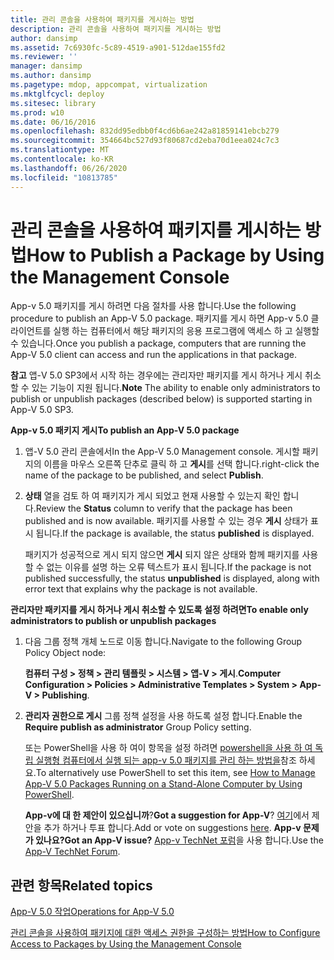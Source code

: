 ```yaml
---
title: 관리 콘솔을 사용하여 패키지를 게시하는 방법
description: 관리 콘솔을 사용하여 패키지를 게시하는 방법
author: dansimp
ms.assetid: 7c6930fc-5c89-4519-a901-512dae155fd2
ms.reviewer: ''
manager: dansimp
ms.author: dansimp
ms.pagetype: mdop, appcompat, virtualization
ms.mktglfcycl: deploy
ms.sitesec: library
ms.prod: w10
ms.date: 06/16/2016
ms.openlocfilehash: 832dd95edbb0f4cd6b6ae242a81859141ebcb279
ms.sourcegitcommit: 354664bc527d93f80687cd2eba70d1eea024c7c3
ms.translationtype: MT
ms.contentlocale: ko-KR
ms.lasthandoff: 06/26/2020
ms.locfileid: "10813785"
---
```

# <span data-ttu-id="b519f-103">관리 콘솔을 사용하여 패키지를 게시하는 방법</span><span class="sxs-lookup"><span data-stu-id="b519f-103">How to Publish a Package by Using the Management Console</span></span>


<span data-ttu-id="b519f-104">App-v 5.0 패키지를 게시 하려면 다음 절차를 사용 합니다.</span><span class="sxs-lookup"><span data-stu-id="b519f-104">Use the following procedure to publish an App-V 5.0 package.</span></span> <span data-ttu-id="b519f-105">패키지를 게시 하면 App-v 5.0 클라이언트를 실행 하는 컴퓨터에서 해당 패키지의 응용 프로그램에 액세스 하 고 실행할 수 있습니다.</span><span class="sxs-lookup"><span data-stu-id="b519f-105">Once you publish a package, computers that are running the App-V 5.0 client can access and run the applications in that package.</span></span>

<span data-ttu-id="b519f-106">**참고**  앱-V 5.0 SP3에서 시작 하는 경우에는 관리자만 패키지를 게시 하거나 게시 취소할 수 있는 기능이 지원 됩니다.</span><span class="sxs-lookup"><span data-stu-id="b519f-106">**Note** The ability to enable only administrators to publish or unpublish packages (described below) is supported starting in App-V 5.0 SP3.</span></span>

 

**<span data-ttu-id="b519f-107">App-v 5.0 패키지 게시</span><span class="sxs-lookup"><span data-stu-id="b519f-107">To publish an App-V 5.0 package</span></span>**

1.  <span data-ttu-id="b519f-108">앱-V 5.0 관리 콘솔에서</span><span class="sxs-lookup"><span data-stu-id="b519f-108">In the App-V 5.0 Management console.</span></span> <span data-ttu-id="b519f-109">게시할 패키지의 이름을 마우스 오른쪽 단추로 클릭 하 고 **게시**를 선택 합니다.</span><span class="sxs-lookup"><span data-stu-id="b519f-109">right-click the name of the package to be published, and select **Publish**.</span></span>

2.  <span data-ttu-id="b519f-110">**상태** 열을 검토 하 여 패키지가 게시 되었고 현재 사용할 수 있는지 확인 합니다.</span><span class="sxs-lookup"><span data-stu-id="b519f-110">Review the **Status** column to verify that the package has been published and is now available.</span></span> <span data-ttu-id="b519f-111">패키지를 사용할 수 있는 경우 **게시** 상태가 표시 됩니다.</span><span class="sxs-lookup"><span data-stu-id="b519f-111">If the package is available, the status **published** is displayed.</span></span>

    <span data-ttu-id="b519f-112">패키지가 성공적으로 게시 되지 않으면 **게시** 되지 않은 상태와 함께 패키지를 사용할 수 없는 이유를 설명 하는 오류 텍스트가 표시 됩니다.</span><span class="sxs-lookup"><span data-stu-id="b519f-112">If the package is not published successfully, the status **unpublished** is displayed, along with error text that explains why the package is not available.</span></span>

**<span data-ttu-id="b519f-113">관리자만 패키지를 게시 하거나 게시 취소할 수 있도록 설정 하려면</span><span class="sxs-lookup"><span data-stu-id="b519f-113">To enable only administrators to publish or unpublish packages</span></span>**

1.  <span data-ttu-id="b519f-114">다음 그룹 정책 개체 노드로 이동 합니다.</span><span class="sxs-lookup"><span data-stu-id="b519f-114">Navigate to the following Group Policy Object node:</span></span>

    <span data-ttu-id="b519f-115">**컴퓨터 구성 &gt; 정책 &gt; 관리 템플릿 &gt; 시스템 &gt; 앱-V &gt; 게시**.</span><span class="sxs-lookup"><span data-stu-id="b519f-115">**Computer Configuration &gt; Policies &gt; Administrative Templates &gt; System &gt; App-V &gt; Publishing**.</span></span>

2.  <span data-ttu-id="b519f-116">**관리자 권한으로 게시** 그룹 정책 설정을 사용 하도록 설정 합니다.</span><span class="sxs-lookup"><span data-stu-id="b519f-116">Enable the **Require publish as administrator** Group Policy setting.</span></span>

    <span data-ttu-id="b519f-117">또는 PowerShell을 사용 하 여이 항목을 설정 하려면 [powershell을 사용 하 여 독립 실행형 컴퓨터에서 실행 되는 app-v 5.0 패키지를 관리 하는 방법을](how-to-manage-app-v-50-packages-running-on-a-stand-alone-computer-by-using-powershell.md#bkmk-admins-pub-pkgs)참조 하세요.</span><span class="sxs-lookup"><span data-stu-id="b519f-117">To alternatively use PowerShell to set this item, see [How to Manage App-V 5.0 Packages Running on a Stand-Alone Computer by Using PowerShell](how-to-manage-app-v-50-packages-running-on-a-stand-alone-computer-by-using-powershell.md#bkmk-admins-pub-pkgs).</span></span>

    <span data-ttu-id="b519f-118">**App-v에 대 한 제안이 있으십니까**?</span><span class="sxs-lookup"><span data-stu-id="b519f-118">**Got a suggestion for App-V**?</span></span> <span data-ttu-id="b519f-119">[여기](http://appv.uservoice.com/forums/280448-microsoft-application-virtualization)에서 제안을 추가 하거나 투표 합니다.</span><span class="sxs-lookup"><span data-stu-id="b519f-119">Add or vote on suggestions [here](http://appv.uservoice.com/forums/280448-microsoft-application-virtualization).</span></span> **<span data-ttu-id="b519f-120">App-v 문제가 있나요?</span><span class="sxs-lookup"><span data-stu-id="b519f-120">Got an App-V issue?</span></span>** <span data-ttu-id="b519f-121">[App-v TechNet 포럼](https://social.technet.microsoft.com/Forums/home?forum=mdopappv)을 사용 합니다.</span><span class="sxs-lookup"><span data-stu-id="b519f-121">Use the [App-V TechNet Forum](https://social.technet.microsoft.com/Forums/home?forum=mdopappv).</span></span>

## <span data-ttu-id="b519f-122">관련 항목</span><span class="sxs-lookup"><span data-stu-id="b519f-122">Related topics</span></span>


[<span data-ttu-id="b519f-123">App-V 5.0 작업</span><span class="sxs-lookup"><span data-stu-id="b519f-123">Operations for App-V 5.0</span></span>](operations-for-app-v-50.md)

[<span data-ttu-id="b519f-124">관리 콘솔을 사용하여 패키지에 대한 액세스 권한을 구성하는 방법</span><span class="sxs-lookup"><span data-stu-id="b519f-124">How to Configure Access to Packages by Using the Management Console</span></span>](how-to-configure-access-to-packages-by-using-the-management-console-50.md)

 

 





